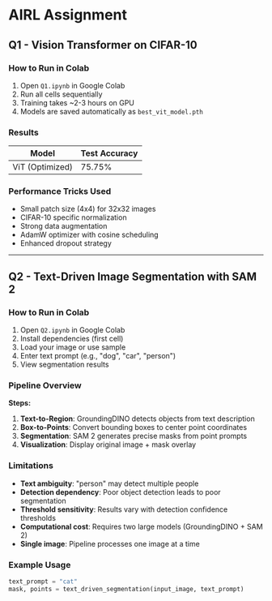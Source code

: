 # AIRL Assignment 

## Q1 - Vision Transformer on CIFAR-10

### How to Run in Colab
1. Open `Q1.ipynb` in Google Colab
2. Run all cells sequentially 
3. Training takes ~2-3 hours on GPU
4. Models are saved automatically as `best_vit_model.pth`


### Results
| Model | Test Accuracy |
|-------|---------------|
| ViT (Optimized) | 75.75% |

### Performance Tricks Used
- Small patch size (4x4) for 32x32 images
- CIFAR-10 specific normalization
- Strong data augmentation
- AdamW optimizer with cosine scheduling
- Enhanced dropout strategy

---

## Q2 - Text-Driven Image Segmentation with SAM 2

### How to Run in Colab
1. Open `Q2.ipynb` in Google Colab
2. Install dependencies (first cell)
3. Load your image or use sample
4. Enter text prompt (e.g., "dog", "car", "person")
5. View segmentation results

### Pipeline Overview


**Steps:**
1. **Text-to-Region**: GroundingDINO detects objects from text description
2. **Box-to-Points**: Convert bounding boxes to center point coordinates  
3. **Segmentation**: SAM 2 generates precise masks from point prompts
4. **Visualization**: Display original image + mask overlay

### Limitations
- **Text ambiguity**: "person" may detect multiple people
- **Detection dependency**: Poor object detection leads to poor segmentation
- **Threshold sensitivity**: Results vary with detection confidence thresholds
- **Computational cost**: Requires two large models (GroundingDINO + SAM 2)
- **Single image**: Pipeline processes one image at a time

### Example Usage
```python
text_prompt = "cat"
mask, points = text_driven_segmentation(input_image, text_prompt)
